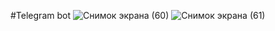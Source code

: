 #Telegram bot
![Снимок экрана (60)](https://user-images.githubusercontent.com/100848310/234763390-ed99274a-d3c1-47a9-a516-ca1f64f22308.jpg)
![Снимок экрана (61)](https://user-images.githubusercontent.com/100848310/234763396-e936a00b-5be6-46ef-aacc-249d083d6530.jpg)
